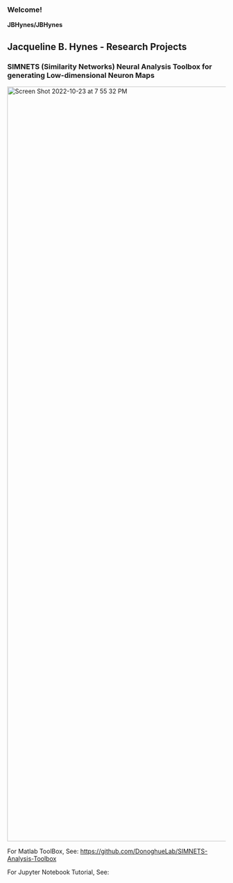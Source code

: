 ### Welcome! 
**JBHynes/JBHynes** 


## Jacqueline B. Hynes - Research Projects


### SIMNETS (Similarity Networks) Neural Analysis Toolbox for generating Low-dimensional Neuron Maps

<img width="1737" alt="Screen Shot 2022-10-23 at 7 55 32 PM" src="https://user-images.githubusercontent.com/29176759/197424575-b2c940d1-7b19-4b47-a9ef-6082f6e24fa8.png">

For Matlab ToolBox, See:  https://github.com/DonoghueLab/SIMNETS-Analysis-Toolbox

For Jupyter Notebook Tutorial, See: 

